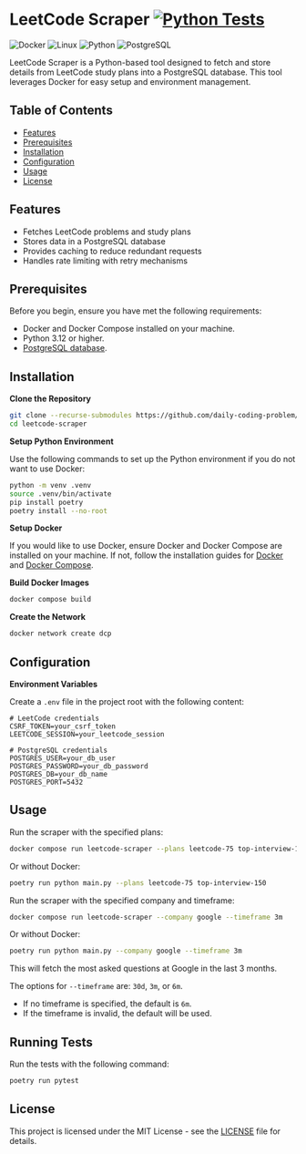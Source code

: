 # LeetCode Scraper [![Python Tests](https://github.com/daily-coding-problem/leetcode-scraper/actions/workflows/python-pytests.yml/badge.svg)](https://github.com/daily-coding-problem/leetcode-scraper/actions/workflows/python-pytests.yml)

![Docker](https://img.shields.io/badge/-Docker-2496ED?style=flat-square&logo=Docker&logoColor=white)
![Linux](https://img.shields.io/badge/-Linux-FCC624?style=flat-square&logo=linux&logoColor=black)
![Python](https://img.shields.io/badge/-Python-3776AB?style=flat-square&logo=python&logoColor=white)
![PostgreSQL](https://img.shields.io/badge/-PostgreSQL-336791?style=flat-square&logo=postgresql&logoColor=white)

LeetCode Scraper is a Python-based tool designed to fetch and store details from LeetCode study plans into a PostgreSQL database. This tool leverages Docker for easy setup and environment management.

## Table of Contents

- [Features](#features)
- [Prerequisites](#prerequisites)
- [Installation](#installation)
- [Configuration](#configuration)
- [Usage](#usage)
- [License](#license)

## Features

- Fetches LeetCode problems and study plans
- Stores data in a PostgreSQL database
- Provides caching to reduce redundant requests
- Handles rate limiting with retry mechanisms

## Prerequisites

Before you begin, ensure you have met the following requirements:

- Docker and Docker Compose installed on your machine.
- Python 3.12 or higher.
- [PostgreSQL database](https://github.com/daily-coding-problem/database).

## Installation

**Clone the Repository**

```sh
git clone --recurse-submodules https://github.com/daily-coding-problem/leetcode-scraper.git
cd leetcode-scraper
```

**Setup Python Environment**

Use the following commands to set up the Python environment if you do not want to use Docker:

```sh
python -m venv .venv
source .venv/bin/activate
pip install poetry
poetry install --no-root
```

**Setup Docker**

If you would like to use Docker, ensure Docker and Docker Compose are installed on your machine. If not, follow the installation guides for [Docker](https://docs.docker.com/get-docker/) and [Docker Compose](https://docs.docker.com/compose/install/).

**Build Docker Images**

```sh
docker compose build
```

**Create the Network**

```sh
docker network create dcp
```

## Configuration

**Environment Variables**

Create a `.env` file in the project root with the following content:

```env
# LeetCode credentials
CSRF_TOKEN=your_csrf_token
LEETCODE_SESSION=your_leetcode_session

# PostgreSQL credentials
POSTGRES_USER=your_db_user
POSTGRES_PASSWORD=your_db_password
POSTGRES_DB=your_db_name
POSTGRES_PORT=5432
```

## Usage

Run the scraper with the specified plans:

```sh
docker compose run leetcode-scraper --plans leetcode-75 top-interview-150
```

Or without Docker:

```sh
poetry run python main.py --plans leetcode-75 top-interview-150
```

Run the scraper with the specified company and timeframe:

```sh
docker compose run leetcode-scraper --company google --timeframe 3m
```

Or without Docker:

```sh
poetry run python main.py --company google --timeframe 3m
```

This will fetch the most asked questions at Google in the last 3 months.

The options for `--timeframe` are: `30d`, `3m`, or `6m`.
- If no timeframe is specified, the default is `6m`.
- If the timeframe is invalid, the default will be used.

## Running Tests

Run the tests with the following command:

```sh
poetry run pytest
```

## License

This project is licensed under the MIT License - see the [LICENSE](LICENSE) file for details.
